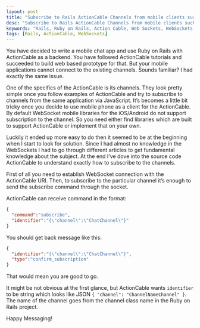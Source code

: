 ```yaml
---
layout: post
title: "Subscribe to Rails ActionCable Channels from mobile clients such as iOS and Android"
desc: "Subscribe to Rails ActionCable Channels from mobile clients such as iOS and Android"
keywords: "Rails, Ruby on Rails, Action Cable, Web Sockets, WebSockets, Chat, Mobile, iOS, Android"
tags: [Rails, ActionCable, WebSockets]
---
```


You have decided to write a mobile chat app and use Ruby on Rails with ActionCable as a backend. You have followed ActionCable tutorials and succeeded to build web based prototype for that. But your mobile applications cannot connect to the existing channels. Sounds familiar? I had exactly the same issue.

One of the specifics of the ActionCable is its channels. They look pretty simple once you follow examples of ActionCable and try to subscribe to channels from the same application via JavaScript.
It’s becomes a little bit tricky once you decide to use mobile phone as a client for the ActionCable.
By default WebSocket mobile libraries for the iOS/Android do not support subscription to the channel. So you need either find libraries which are built to support ActionCable or implement that on your own.

Luckily it ended up more easy to do then it seemed to be at the beginning when I start to look for solution. Since I had almost no knowledge in the WebSockets I had to go through different articles to get fundamental  knowledge about the subject. At the end I’ve dove into the source code ActionCable to understand exactly how to subscribe to the channels.

First of all you need to establish WebSocket connection with the ActionCable URI. Then, to subscribe to the particular channel it’s enough to send the subscribe command through the socket.

ActionCable can receive command in the format:

```json
{
  "command":"subscribe",
  "identifier":"{\"channel\":\"ChatChannel\"}"
}
```

You should get back message like this:

```json
{
  "identifier":"{\"channel\":\"ChatChannel\"}",
  "type":"confirm_subscription"
}
```

That would mean you are good to go.

It might be not obvious at the first glance, but ActionCable wants `identifier` to be string which looks like JSON `{ "channel": "ChannelNameChannel" }`.
The name of the channel goes from the channel class name in the Ruby on Rails project.

Happy Messaging!
